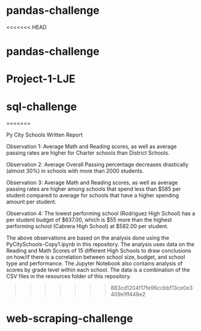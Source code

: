 # pandas-challenge
<<<<<<< HEAD
# pandas-challenge
# Project-1-LJE
# sql-challenge
=======

Py City Schools Written Report 

Observation 1:
Average Math and Reading scores, as well as average passing rates are higher for Charter schools than District Schools.

Observation 2:
Average Overall Passing percentage decreases drastically (almost 30%) in schools with more than 2000 students. 

Observation 3:
Average Math and Reading scores, as well as average passing rates are higher among schools that spend less than $585 per student compared to average for schools that have a higher spending amount per student. 

Observation 4:
The lowest performing school (Rodriguez High School) has a per student budget of $637.00, which is $55 more than the highest performing school (Cabrera High School) at $582.00 per student. 

The above observations are based on the analysis done using the PyCitySchools-Copy1.ipynb in this repository. The analysis uses data on the Reading and Math Scores of 15 different High Schools to draw conclusions on how/if there is a correlation between school size, budget, and school type and performance. The Jupyter Notebook also contains analysis of scores by grade level within each school. The data is a combination of the CSV files in the resources folder of this repository. 
>>>>>>> 883cd1204f17fe96ccbbf13ce0e3409e1ff448e2
# web-scraping-challenge
